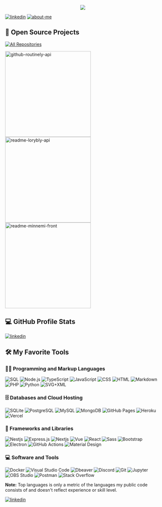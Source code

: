 <!--
### Hi there 👋


**viniciuscosmome/viniciuscosmome** is a ✨ _special_ ✨ repository because its `README.md` (this file) appears on your GitHub profile.

Here are some ideas to get you started:

- 🔭 I’m currently working on ...
- 🌱 I’m currently learning ...
- 👯 I’m looking to collaborate on ...
- 🤔 I’m looking for help with ...
- 💬 Ask me about ...
- 📫 How to reach me: ...
- 😄 Pronouns: ...
- ⚡ Fun fact: ...
-->
<p align="center">
  <a href="https://github.com/DenverCoder1">
    <img src="https://readme-typing-svg.demolab.com/?lines=Vinicius%20Cosmo&font=Fira%20Code&center=true&width=440&height=45&color=70a5fd&vCenter=true&pause=60000&size=22" />
</p>

[![linkedin](https://img.shields.io/badge/-LinkedIn-0366d6?labelColor=0366d6&style=flat&logo=linkedin&logoColor=white)](https://www.linkedin.com/in/vinicius-cosmo-me)
[![about-me](https://img.shields.io/badge/-viniciuscosmo.me-DE2C46?style=flat&logo=About.me&logoColor=white)](https://viniciuscosmo.me)

<h2>📘 Open Source Projects</h2>
<!-- Repo info cards - https://github.com/anuraghazra/github-readme-stats -->
<!-- Small repo cards (fork) - https://github.com/DenverCoder1/github-readme-stats -->
<a href="https://github.com/viniciuscosmome?tab=repositories&sort=stargazers">
  <img alt="All Repositories" title="All Repositories" src="https://custom-icon-badges.demolab.com/badge/-Click%20Here%20For%20All%20My%20Repos-1F222E?style=for-the-badge&logoColor=white&logo=repo"/>
</a>

<p align="left">
  <a href="https://github.com/RoutinelyOrganization/routinely-api">
    <img width="278" src="https://denvercoder1-github-readme-stats.vercel.app/api/pin/?username=RoutinelyOrganization&repo=routinely-api&theme=react&bg_color=1F222E&title_color=F85D7F&hide_border=true&icon_color=F8D866&show_icons=false" alt="github-routinely-api">
  </a>
  <a href="https://github.com/loryblu/loryblu-api">
    <img width="278" src="https://denvercoder1-github-readme-stats.vercel.app/api/pin/?username=loryblu&repo=loryblu-api&theme=react&bg_color=1F222E&title_color=F85D7F&hide_border=true&icon_color=F8D866&show_icons=false" alt="readme-lorybly-api">
  </a>
  <a href="https://github.com/Minnemi/minnemi-front">
    <img width="278" src="https://denvercoder1-github-readme-stats.vercel.app/api/pin/?username=Minnemi&repo=minnemi-front&theme=react&bg_color=1F222E&title_color=F85D7F&hide_border=true&icon_color=F8D866&show_icons=false" alt="readme-minnemi-front">
  </a>
</p>

<h2>💻 GitHub Profile Stats</h2>

<!-- https://github.com/anuraghazra/github-readme-stats -->
[![linkedin](https://github-readme-stats.vercel.app/api?username=viniciuscosmome&custom_title=Cosmo%20profile%20stats&bg_color=1a1b27&border_color=0000&theme=github_dark&text_color=70a5fd&title_color=70a5fd)](https://www.linkedin.com/in/vinicius-cosmo-me/)

<h2>🛠️ My Favorite Tools</h2>
<!-- Some badges are from https://github.com/Ileriayo/markdown-badges -->

<h3>👨‍💻 Programming and Markup Languages</h3>
<p>
  <img alt="SQL" src="https://custom-icon-badges.demolab.com/badge/SQL-025E8C.svg?logo=database&logoColor=white">
  <img alt="Node.js" src="https://img.shields.io/badge/Node.js-43853D.svg?logo=node.js&logoColor=white">
  <img alt="TypeScript" src="https://img.shields.io/badge/TypeScript-007ACC.svg?logo=typescript&logoColor=white">
  <img alt="JavaScript" src="https://img.shields.io/badge/JavaScript-F7DF1E.svg?logo=javascript&logoColor=black">
  <img alt="CSS" src="https://img.shields.io/badge/CSS-1572B6.svg?logo=css3&logoColor=white">
  <img alt="HTML" src="https://img.shields.io/badge/HTML-E34F26.svg?logo=html5&logoColor=white">
  <img alt="Markdown" src="https://img.shields.io/badge/Markdown-000000.svg?logo=markdown&logoColor=white">
  <img alt="PHP" src="https://img.shields.io/badge/PHP-777BB4.svg?logo=php&logoColor=white">
  <img alt="Python" src="https://img.shields.io/badge/Python-14354C.svg?logo=python&logoColor=white">
  <img alt="SVG+XML" src="https://img.shields.io/badge/SVG%2BXML-e0982c.svg?logo=svg&logoColor=white">
</p>

<h3>🗄️ Databases and Cloud Hosting</h3>
<p>
  <img alt="SQLite" src ="https://img.shields.io/badge/SQLite-07405e.svg?logo=sqlite&logoColor=white">
  <img alt="PostgreSQL" src ="https://img.shields.io/badge/PostgreSQL-316192.svg?logo=postgresql&logoColor=white">
  <img alt="MySQL" src="https://img.shields.io/badge/MySQL-00f.svg?logo=mysql&logoColor=white">
  <img alt="MongoDB" src ="https://img.shields.io/badge/MongoDB-4ea94b.svg?logo=mongodb&logoColor=white">
  <img alt="GitHub Pages" src="https://img.shields.io/badge/GitHub%20Pages-327FC7.svg?logo=github&logoColor=white">
  <img alt="Heroku" src="https://img.shields.io/badge/Heroku-430098.svg?logo=heroku&logoColor=white">
  <!-- <img alt="Render" src="https://img.shields.io/badge/Render-00979D.svg?logo=render&logoColor=white"> -->
  <!-- <img alt="Repl.it" src="https://img.shields.io/badge/Repl.it-0D101E.svg?logo=Replit&logoColor=white"> -->
  <img alt="Vercel" src="https://img.shields.io/badge/Vercel-000000.svg?logo=vercel&logoColor=white">
</p>

<h3>🧰 Frameworks and Libraries</h3>
<p>
  <img alt="Nestjs" src="https://img.shields.io/badge/Nestjs-fdfdfd.svg?logo=nestjs&logoColor=red">
  <img alt="Express.js" src="https://img.shields.io/badge/Express.js-404d59.svg?logo=express&logoColor=white">
  <img alt="Nextjs" src="https://img.shields.io/badge/Nextjs-fdfdfd.svg?logo=next.js&logoColor=black">
  <img alt="Vue" src="https://img.shields.io/badge/VUE-fdfdfd.svg?logo=vue.js&logoColor=green">
  <img alt="React" src="https://img.shields.io/badge/React-20232a.svg?logo=react&logoColor=61DAFB">
  <img alt="Sass" src="https://img.shields.io/badge/SCSS-fdfdfd.svg?logo=sass&logoColor=pink">
  <img alt="Bootstrap" src="https://img.shields.io/badge/Bootstrap-7952B3.svg?logo=bootstrap&logoColor=white">
  <img alt="Electron" src="https://img.shields.io/badge/Electron-20232e.svg?logo=electron&logoColor=white">
  <img alt="GitHub Actions" src="https://img.shields.io/badge/GitHub%20Actions-2671E5.svg?logo=github%20actions&logoColor=white">
  <img alt="Material Design" src="https://img.shields.io/badge/Material%20Design-0081CB.svg?logo=material-design&logoColor=white">
</p>

<h3>💻 Software and Tools</h3>
<p>
  <img alt="Docker" src="https://img.shields.io/badge/Docker-0078d7.svg?logo=docker&logoColor=white">
  <img alt="Visual Studio Code" src="https://img.shields.io/badge/Visual%20Studio%20Code-0078d7.svg?logo=visual-studio-code&logoColor=white">
  <img alt="Dbeaver" src="https://custom-icon-badges.demolab.com/badge/-Dbeaver-372923?logo=dbeaver-mono&logoColor=white">
  <img alt="Discord" src="https://img.shields.io/badge/-Discord-5865F2.svg?logo=discord&logoColor=white">
  <img alt="Git" src="https://img.shields.io/badge/Git-F05033.svg?logo=git&logoColor=white">
  <img alt="Jupyter" src="https://img.shields.io/badge/Jupyter-F37626.svg?logo=Jupyter&logoColor=white">
  <img alt="OBS Studio" src="https://img.shields.io/badge/-OBS-302E31?logo=obs-studio&logoColor=white">
  <img alt="Postman" src="https://img.shields.io/badge/Postman-FF6C37?logo=postman&logoColor=white">
  <img alt="Stack Overflow" src="https://img.shields.io/badge/-Stack%20Overflow-FE7A16?logo=stack-overflow&logoColor=white">
</p>

<b>Note:</b> Top languages is only a metric of the languages my public code consists of and doesn't reflect experience or skill level.

<!-- https://github.com/ashutosh00710/github-readme-activity-graph -->
[![linkedin](https://github-readme-activity-graph.vercel.app/graph?username=viniciuscosmome&custom_title=Cosmo's%20contribution%20graph&hide_border=true&theme=tokyo-night)](https://www.linkedin.com/in/vinicius-cosmo-me/)
